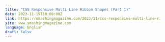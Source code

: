 ```yaml
---
title: "CSS Responsive Multi-Line Ribbon Shapes (Part 1)"
date: 2023-11-15T10:00:00Z
link: https://smashingmagazine.com/2023/11/css-responsive-multi-line-ribbon-shapes-part1/?utm_medium=RSS&utm_source=news.12bit.vn
site: www.smashingmagazine.com
language: English
draft: false
---
```

